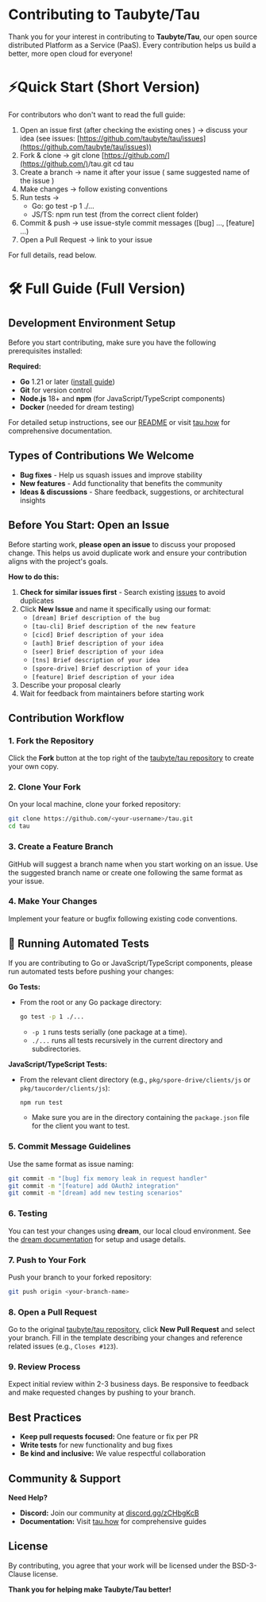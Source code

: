 # Contributing to Taubyte/Tau

Thank you for your interest in contributing to **Taubyte/Tau**, our open source distributed Platform as a Service (PaaS). Every contribution helps us build a better, more open cloud for everyone!

# ⚡Quick Start **(Short Version)**

For contributors who don't want to read the full guide:

1. Open an issue first (after checking the existing ones ) → discuss your idea (see issues: [https://github.com/taubyte/tau/issues](https://github.com/taubyte/tau/issues))
2. Fork & clone →
   git clone [https://github.com/](https://github.com/)<your-username>/tau.git
   cd tau
3. Create a branch → name it after your issue ( same suggested name of the issue )
4. Make changes → follow existing conventions
5. Run tests →
   - Go: go test -p 1 ./...
   - JS/TS: npm run test (from the correct client folder)
6. Commit & push → use issue-style commit messages (\[bug] ..., \[feature] ...)
7. Open a Pull Request → link to your issue

For full details, read below.

# 🛠️ Full Guide (Full Version)

## Development Environment Setup

Before you start contributing, make sure you have the following prerequisites installed:

**Required:**

- **Go** 1.21 or later ([install guide](https://golang.org/doc/install))
- **Git** for version control
- **Node.js** 18+ and **npm** (for JavaScript/TypeScript components)
- **Docker** (needed for dream testing)

For detailed setup instructions, see our [README](README.md) or visit [tau.how](https://tau.how) for comprehensive documentation.

## Types of Contributions We Welcome

- **Bug fixes** - Help us squash issues and improve stability
- **New features** - Add functionality that benefits the community
- **Ideas & discussions** - Share feedback, suggestions, or architectural insights

## Before You Start: Open an Issue

Before starting work, **please open an issue** to discuss your proposed change. This helps us avoid duplicate work and ensure your contribution aligns with the project's goals.

**How to do this:**

1. **Check for similar issues first** - Search existing [issues](https://github.com/taubyte/tau/issues) to avoid duplicates
2. Click **New Issue** and name it specifically using our format:
   - `[dream] Brief description of the bug`
   - `[tau-cli] Brief description of the new feature`
   - `[cicd] Brief description of your idea`
   - `[auth] Brief description of your idea`
   - `[seer] Brief description of your idea`
   - `[tns] Brief description of your idea`
   - `[spore-drive] Brief description of your idea`
   - `[feature] Brief description of your idea`
3. Describe your proposal clearly
4. Wait for feedback from maintainers before starting work

## Contribution Workflow

### 1. Fork the Repository

Click the **Fork** button at the top right of the [taubyte/tau repository](https://github.com/taubyte/tau) to create your own copy.

### 2. Clone Your Fork

On your local machine, clone your forked repository:

```bash
git clone https://github.com/<your-username>/tau.git
cd tau
```

### 3. Create a Feature Branch

GitHub will suggest a branch name when you start working on an issue. Use the suggested branch name or create one following the same format as your issue.

### 4. Make Your Changes

Implement your feature or bugfix following existing code conventions.

## 🧪 Running Automated Tests

If you are contributing to Go or JavaScript/TypeScript components, please run automated tests before pushing your changes:

**Go Tests:**

- From the root or any Go package directory:
  ```bash
  go test -p 1 ./...
  ```
  - `-p 1` runs tests serially (one package at a time).
  - `./...` runs all tests recursively in the current directory and subdirectories.

**JavaScript/TypeScript Tests:**

- From the relevant client directory (e.g., `pkg/spore-drive/clients/js` or `pkg/taucorder/clients/js`):
  ```bash
  npm run test
  ```
  - Make sure you are in the directory containing the `package.json` file for the client you want to test.

### 5. Commit Message Guidelines

Use the same format as issue naming:

```bash
git commit -m "[bug] fix memory leak in request handler"
git commit -m "[feature] add OAuth2 integration"
git commit -m "[dream] add new testing scenarios"
```

### 6. Testing

You can test your changes using **dream**, our local cloud environment. See the [dream documentation](https://tau.how/01-dev-getting-started/01-local-cloud/) for setup and usage details.

### 7. Push to Your Fork

Push your branch to your forked repository:

```bash
git push origin <your-branch-name>
```

### 8. Open a Pull Request

Go to the original [taubyte/tau repository](https://github.com/taubyte/tau), click **New Pull Request** and select your branch. Fill in the template describing your changes and reference related issues (e.g., `Closes #123`).

### 9. Review Process

Expect initial review within 2-3 business days. Be responsive to feedback and make requested changes by pushing to your branch.

## Best Practices

- **Keep pull requests focused:** One feature or fix per PR
- **Write tests** for new functionality and bug fixes
- **Be kind and inclusive:** We value respectful collaboration

## Community & Support

**Need Help?**

- **Discord:** Join our community at [discord.gg/zCHbgKcB](https://discord.gg/zCHbgKcB)
- **Documentation:** Visit [tau.how](https://tau.how) for comprehensive guides

## License

By contributing, you agree that your work will be licensed under the BSD-3-Clause license.

**Thank you for helping make Taubyte/Tau better!**
